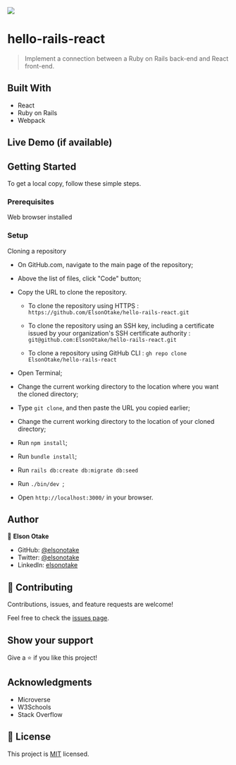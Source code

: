 ![](https://img.shields.io/badge/Microverse-blueviolet)

# hello-rails-react

> Implement a connection between a Ruby on Rails back-end and React front-end.


## Built With

- React
- Ruby on Rails
- Webpack

## Live Demo (if available)


## Getting Started

To get a local copy, follow these simple steps.

### Prerequisites

Web browser installed

### Setup

Cloning a repository

- On GitHub.com, navigate to the main page of the repository;

- Above the list of files, click "Code" button;

- Copy the URL to clone the repository. 

  - To clone the repository using HTTPS : `https://github.com/ElsonOtake/hello-rails-react.git`

  - To clone the repository using an SSH key, including a certificate issued by your organization's SSH certificate authority : `git@github.com:ElsonOtake/hello-rails-react.git`

  - To clone a repository using GitHub CLI : `gh repo clone ElsonOtake/hello-rails-react`

- Open Terminal;

- Change the current working directory to the location where you want the cloned directory;

- Type `git clone`, and then paste the URL you copied earlier;

- Change the current working directory to the location of your cloned directory;

- Run `npm install`;

- Run `bundle install`;

- Run `rails db:create db:migrate db:seed`

- Run `./bin/dev `;

- Open `http://localhost:3000/` in your browser.


## Author

👤 **Elson Otake**

- GitHub: [@elsonotake](https://github.com/elsonotake)
- Twitter: [@elsonotake](https://twitter.com/elsonotake)
- LinkedIn: [elsonotake](https://linkedin.com/in/elsonotake)

## 🤝 Contributing

Contributions, issues, and feature requests are welcome!

Feel free to check the [issues page](../../issues/).

## Show your support

Give a ⭐️ if you like this project!

## Acknowledgments

- Microverse
- W3Schools
- Stack Overflow

## 📝 License

This project is [MIT](./MIT) licensed.
